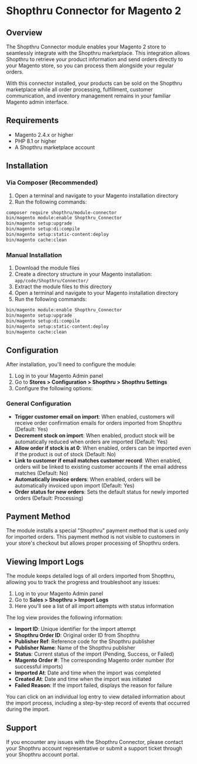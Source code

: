 # Shopthru Connector for Magento 2

## Overview

The Shopthru Connector module enables your Magento 2 store to seamlessly integrate with the Shopthru marketplace. This integration allows Shopthru to retrieve your product information and send orders directly to your Magento store, so you can process them alongside your regular orders.

With this connector installed, your products can be sold on the Shopthru marketplace while all order processing, fulfillment, customer communication, and inventory management remains in your familiar Magento admin interface.

## Requirements

- Magento 2.4.x or higher
- PHP 8.1 or higher
- A Shopthru marketplace account

## Installation

### Via Composer (Recommended)

1. Open a terminal and navigate to your Magento installation directory
2. Run the following commands:

```bash
composer require shopthru/module-connector
bin/magento module:enable Shopthru_Connector
bin/magento setup:upgrade
bin/magento setup:di:compile
bin/magento setup:static-content:deploy
bin/magento cache:clean
```

### Manual Installation

1. Download the module files
2. Create a directory structure in your Magento installation: `app/code/Shopthru/Connector/`
3. Extract the module files to this directory
4. Open a terminal and navigate to your Magento installation directory
5. Run the following commands:

```bash
bin/magento module:enable Shopthru_Connector
bin/magento setup:upgrade
bin/magento setup:di:compile
bin/magento setup:static-content:deploy
bin/magento cache:clean
```

## Configuration

After installation, you'll need to configure the module:

1. Log in to your Magento Admin panel
2. Go to **Stores > Configuration > Shopthru > Shopthru Settings**
3. Configure the following options:

### General Configuration

- **Trigger customer email on import**: When enabled, customers will receive order confirmation emails for orders imported from Shopthru (Default: Yes)
- **Decrement stock on import**: When enabled, product stock will be automatically reduced when orders are imported (Default: Yes)
- **Allow order if stock is at 0**: When enabled, orders can be imported even if the product is out of stock (Default: No)
- **Link to customer if email matches customer record**: When enabled, orders will be linked to existing customer accounts if the email address matches (Default: No)
- **Automatically invoice orders**: When enabled, orders will be automatically invoiced upon import (Default: Yes)
- **Order status for new orders**: Sets the default status for newly imported orders (Default: Processing)

## Payment Method

The module installs a special "Shopthru" payment method that is used only for imported orders. This payment method is not visible to customers in your store's checkout but allows proper processing of Shopthru orders.

## Viewing Import Logs

The module keeps detailed logs of all orders imported from Shopthru, allowing you to track the progress and troubleshoot any issues:

1. Log in to your Magento Admin panel
2. Go to **Sales > Shopthru > Import Logs**
3. Here you'll see a list of all import attempts with status information

The log view provides the following information:

- **Import ID**: Unique identifier for the import attempt
- **Shopthru Order ID**: Original order ID from Shopthru
- **Publisher Ref**: Reference code for the Shopthru publisher
- **Publisher Name**: Name of the Shopthru publisher
- **Status**: Current status of the import (Pending, Success, or Failed)
- **Magento Order #**: The corresponding Magento order number (for successful imports)
- **Imported At**: Date and time when the import was completed
- **Created At**: Date and time when the import was initiated
- **Failed Reason**: If the import failed, displays the reason for failure

You can click on an individual log entry to view detailed information about the import process, including a step-by-step record of events that occurred during the import.

## Support

If you encounter any issues with the Shopthru Connector, please contact your Shopthru account representative or submit a support ticket through your Shopthru account portal.
